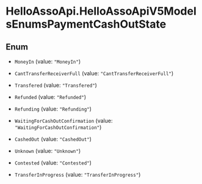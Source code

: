 # HelloAssoApi.HelloAssoApiV5ModelsEnumsPaymentCashOutState

## Enum


* `MoneyIn` (value: `"MoneyIn"`)

* `CantTransferReceiverFull` (value: `"CantTransferReceiverFull"`)

* `Transfered` (value: `"Transfered"`)

* `Refunded` (value: `"Refunded"`)

* `Refunding` (value: `"Refunding"`)

* `WaitingForCashOutConfirmation` (value: `"WaitingForCashOutConfirmation"`)

* `CashedOut` (value: `"CashedOut"`)

* `Unknown` (value: `"Unknown"`)

* `Contested` (value: `"Contested"`)

* `TransferInProgress` (value: `"TransferInProgress"`)


